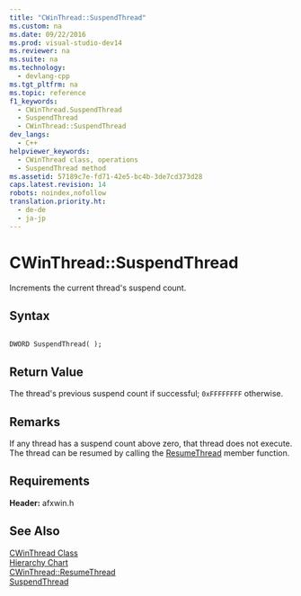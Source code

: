 ```yaml
---
title: "CWinThread::SuspendThread"
ms.custom: na
ms.date: 09/22/2016
ms.prod: visual-studio-dev14
ms.reviewer: na
ms.suite: na
ms.technology: 
  - devlang-cpp
ms.tgt_pltfrm: na
ms.topic: reference
f1_keywords: 
  - CWinThread.SuspendThread
  - SuspendThread
  - CWinThread::SuspendThread
dev_langs: 
  - C++
helpviewer_keywords: 
  - CWinThread class, operations
  - SuspendThread method
ms.assetid: 57189c7e-fd71-42e5-bc4b-3de7cd373d28
caps.latest.revision: 14
robots: noindex,nofollow
translation.priority.ht: 
  - de-de
  - ja-jp
---
```

# CWinThread::SuspendThread
Increments the current thread's suspend count.  
  
## Syntax  
  
```  
  
DWORD SuspendThread( );  
```  
  
## Return Value  
 The thread's previous suspend count if successful; `0xFFFFFFFF` otherwise.  
  
## Remarks  
 If any thread has a suspend count above zero, that thread does not execute. The thread can be resumed by calling the [ResumeThread](../vs140/cwinthread--resumethread.md) member function.  
  
## Requirements  
 **Header:** afxwin.h  
  
## See Also  
 [CWinThread Class](../vs140/cwinthread-class.md)   
 [Hierarchy Chart](../vs140/hierarchy-chart.md)   
 [CWinThread::ResumeThread](../vs140/cwinthread--resumethread.md)   
 [SuspendThread](http://msdn.microsoft.com/library/windows/desktop/ms686345)